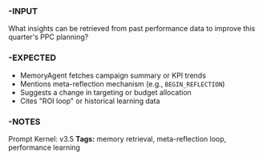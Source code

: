 ### -INPUT
What insights can be retrieved from past performance data to improve this quarter's PPC planning?

### -EXPECTED
- MemoryAgent fetches campaign summary or KPI trends
- Mentions meta-reflection mechanism (e.g., `BEGIN_REFLECTION`)
- Suggests a change in targeting or budget allocation
- Cites "ROI loop" or historical learning data

### -NOTES
Prompt Kernel: v3.5
**Tags:** memory retrieval, meta-reflection loop, performance learning
